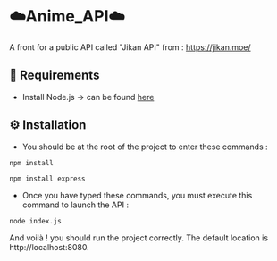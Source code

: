 # ☁️Anime_API☁️

A front for a public API called "Jikan API" from : https://jikan.moe/

## 📌 Requirements

- Install Node.js -> can be found [here](https://nodejs.org/en/)

## ⚙️ Installation

- You should be at the root of the project to enter these commands :

```
npm install
```

```
npm install express
```

- Once you have typed these commands, you must execute this command to launch the API :

```
node index.js
```

And voilà ! you should run the project correctly. The default location is http://localhost:8080.

